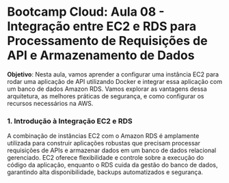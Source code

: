 # Bootcamp Cloud: Aula 08 - Integração entre EC2 e RDS para Processamento de Requisições de API e Armazenamento de Dados

**Objetivo**: Nesta aula, vamos aprender a configurar uma instância EC2 para rodar uma aplicação de API utilizando Docker e integrar essa aplicação com um banco de dados Amazon RDS. Vamos explorar as vantagens dessa arquitetura, as melhores práticas de segurança, e como configurar os recursos necessários na AWS.

### **1. Introdução à Integração EC2 e RDS**

A combinação de instâncias EC2 com o Amazon RDS é amplamente utilizada para construir aplicações robustas que precisam processar requisições de APIs e armazenar dados em um banco de dados relacional gerenciado. EC2 oferece flexibilidade e controle sobre a execução do código da aplicação, enquanto o RDS cuida da gestão do banco de dados, garantindo alta disponibilidade, backups automatizados e segurança.
